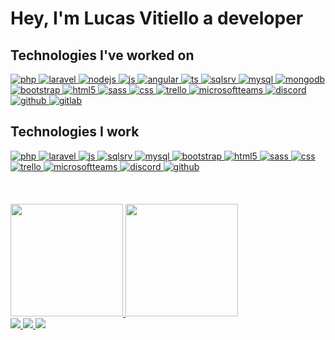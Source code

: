 # Hey, I'm Lucas Vitiello a developer
<!-- I already worked with -->
## Technologies I've worked on

<div style="display: inline_block">
  <a
    href="https://www.php.net/"
    target="_blank">
      <img alt="php" src="https://img.shields.io/badge/PHP-777BB4?style=for-the-badge&logo=php&logoColor=white" />
  </a>
  <a
    href="https://laravel.com/"
    target="_blank">
      <img alt="laravel" src="https://img.shields.io/badge/Laravel-FF2D20?style=for-the-badge&logo=laravel&logoColor=white" />
  </a>
  <a
    href="https://nodejs.org/en/"
    target="_blank">
      <img alt="nodejs" src="https://img.shields.io/badge/Node.js-43853D?style=for-the-badge&logo=node.js&logoColor=white" />
  </a>
  <a
    href="https://www.javascript.com/"
    target="_blank">
      <img alt="js" src="https://img.shields.io/badge/JavaScript-F7DF1E?style=for-the-badge&logo=javascript&logoColor=black" />
  </a>
  <a
    href="https://angular.io/"
    target="_blank">
      <img alt="angular" src="https://img.shields.io/badge/Angular-DD0031?style=for-the-badge&logo=angular&logoColor=white" />  
  </a>
  <a
    href="https://www.typescriptlang.org/"
    target="_blank">
      <img alt="ts" src="https://img.shields.io/badge/TypeScript-007ACC?style=for-the-badge&logo=typescript&logoColor=white" />
  </a>
  <a
    href="https://www.microsoft.com/pt-br/sql-server"
    target="_blank">
      <img alt="sqlsrv" src="https://img.shields.io/badge/Microsoft_SQL_Server-CC2927?style=for-the-badge&logo=microsoft-sql-server&logoColor=white" />
  </a>
  <a
    href="https://www.mysql.com/"
    target="_blank">
      <img alt="mysql" src="https://img.shields.io/badge/MySQL-00000F?style=for-the-badge&logo=mysql&logoColor=white" />  
  </a>
  <a
    href="https://www.mongodb.com/"
    target="_blank">
      <img alt="mongodb" src="https://img.shields.io/badge/MongoDB-4EA94B?style=for-the-badge&logo=mongodb&logoColor=white" />  
  </a>
  <a
    href="https://getbootstrap.com/"
    target="_blank">
      <img alt="bootstrap" src="https://img.shields.io/badge/Bootstrap-563D7C?style=for-the-badge&logo=bootstrap&logoColor=white" />
  </a>
  <a 
    href="https://www.w3schools.com/html/" 
    target="_blank">
      <img alt="html5" src="https://img.shields.io/badge/HTML5-E34F26?style=for-the-badge&logo=html5&logoColor=white" />
  </a>
  <a
    href="https://sass-lang.com/"
    target="_blank">
      <img alt="sass" src="https://img.shields.io/badge/Sass-563D7C?style=for-the-badge&logo=sass&logoColor=white"/>
  </a>
  <a
    href="https://www.w3schools.com/css/"
    target="_blank">
      <img alt="css" src="https://img.shields.io/badge/CSS3-1572B6?style=for-the-badge&logo=css3&logoColor=white" />
  </a>
  <a
    href="https://trello.com/"
    target="_blank">
      <img alt="trello" src="https://img.shields.io/badge/Trello-0052CC?style=for-the-badge&logo=trello&logoColor=white" />  
  </a>
  <a
    href="https://www.microsoft.com/pt-br/microsoft-teams"
    target="_blank">
      <img alt="microsoftteams" src="https://img.shields.io/badge/Microsoft_Teams-6264A7?style=for-the-badge&logo=microsoft-teams&logoColor=white" />
  </a>
  <a
    href="https://discord.com/"
    target="_blank">
      <img alt="discord" src="https://img.shields.io/badge/Discord-7289DA?style=for-the-badge&logo=discord&logoColor=white" />  
  </a>
  <a
    href="https://github.com/VitielloL"
    target="_blank">
      <img alt="github" src="https://img.shields.io/badge/GitHub-100000?style=for-the-badge&logo=github&logoColor=white" />
  </a>
  <a
    href="https://gitlab.com/gitlab-org/gitlab"
    target="_blank">
      <img alt="gitlab" src="https://img.shields.io/badge/GitLab-330F63?style=for-the-badge&logo=gitlab&logoColor=white" />
  </a>    
</div>

## Technologies I work
<div style="display: inline_block">
  <a
    href="https://www.php.net/"
    target="_blank">
      <img alt="php" src="https://img.shields.io/badge/PHP-777BB4?style=for-the-badge&logo=php&logoColor=white" />
  </a>
  <a
    href="https://laravel.com/"
    target="_blank">
      <img alt="laravel" src="https://img.shields.io/badge/Laravel-FF2D20?style=for-the-badge&logo=laravel&logoColor=white" />
  </a>
  <a
    href="https://www.javascript.com/"
    target="_blank">
      <img alt="js" src="https://img.shields.io/badge/JavaScript-F7DF1E?style=for-the-badge&logo=javascript&logoColor=black" />
  </a>
  <a
    href="https://www.microsoft.com/pt-br/sql-server"
    target="_blank">
      <img alt="sqlsrv" src="https://img.shields.io/badge/Microsoft_SQL_Server-CC2927?style=for-the-badge&logo=microsoft-sql-server&logoColor=white" />
  </a>
  <a
    href="https://www.mysql.com/"
    target="_blank">
      <img alt="mysql" src="https://img.shields.io/badge/MySQL-00000F?style=for-the-badge&logo=mysql&logoColor=white" />  
  </a>
  <a
    href="https://getbootstrap.com/"
    target="_blank">
      <img alt="bootstrap" src="https://img.shields.io/badge/Bootstrap-563D7C?style=for-the-badge&logo=bootstrap&logoColor=white" />
  </a>
  <a 
    href="https://www.w3schools.com/html/" 
    target="_blank">
      <img alt="html5" src="https://img.shields.io/badge/HTML5-E34F26?style=for-the-badge&logo=html5&logoColor=white" />
  </a>
  <a
    href="https://sass-lang.com/"
    target="_blank">
      <img alt="sass" src="https://img.shields.io/badge/Sass-563D7C?style=for-the-badge&logo=sass&logoColor=white"/>
  </a>
  <a
    href="https://www.w3schools.com/css/"
    target="_blank">
      <img alt="css" src="https://img.shields.io/badge/CSS3-1572B6?style=for-the-badge&logo=css3&logoColor=white" />
  </a>
  <a
    href="https://trello.com/"
    target="_blank">
      <img alt="trello" src="https://img.shields.io/badge/Trello-0052CC?style=for-the-badge&logo=trello&logoColor=white" />  
  </a>
  <a
    href="https://www.microsoft.com/pt-br/microsoft-teams"
    target="_blank">
      <img alt="microsoftteams" src="https://img.shields.io/badge/Microsoft_Teams-6264A7?style=for-the-badge&logo=microsoft-teams&logoColor=white" />
  </a>
  <a
    href="https://discord.com/"
    target="_blank">
      <img alt="discord" src="https://img.shields.io/badge/Discord-7289DA?style=for-the-badge&logo=discord&logoColor=white" />  
  </a>
  <a
    href="https://github.com/VitielloL"
    target="_blank">
      <img alt="github" src="https://img.shields.io/badge/GitHub-100000?style=for-the-badge&logo=github&logoColor=white" />
  </a>
</div>

<br/>
<br/>
<br/>

<div>
  <a href="https://github.com/vitielloL"/>
  <img 
    height="180em" 
    src="https://github-readme-stats.vercel.app/api?username=VitielloL&show_owner=true&show_icons=true&theme=github_dark&include_all_commits=true&count_private=true"
  />
  <img 
    height="180em" 
    src="https://github-readme-stats.vercel.app/api/top-langs/?username=VitielloL&layout=compact&langs_count=16&theme=github_dark"
  />
</div>

<div>
  <a 
    href="https://www.linkedin.com/in/lucas-vitiello-4b94b4172/" 
    target="_blank" 
    rel="noopener">
    <img src="https://img.shields.io/badge/LinkedIn-0077B5?style=for-the-badge&logo=linkedin&logoColor=white">
  </a>
  <a 
    href="mailto:lucasvitiello@gmail.com">
    <img src="https://img.shields.io/badge/Gmail-D14836?style=for-the-badge&logo=gmail&logoColor=white" target="_blank">
  </a>
  <a 
    href="https://www.instagram.com/vitiellolucas/" 
    target="_blank" 
    rel="noopener"> 
    <img src="https://img.shields.io/badge/Instagram-E4405F?style=for-the-badge&logo=instagram&logoColor=white">
    </a>
</div>

